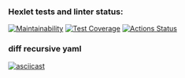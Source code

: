 ### Hexlet tests and linter status:
[![Maintainability](https://api.codeclimate.com/v1/badges/e5b9e61c09a7bd865e0d/maintainability)](https://codeclimate.com/github/Tvardick/php-project-lvl2/maintainability)
[![Test Coverage](https://api.codeclimate.com/v1/badges/e5b9e61c09a7bd865e0d/test_coverage)](https://codeclimate.com/github/Tvardick/php-project-lvl2/test_coverage)
[![Actions Status](https://github.com/Tvardick/php-project-lvl2/workflows/hexlet-check/badge.svg)](https://github.com/Tvardick/php-project-lvl2/actions)

### diff recursive yaml
[![asciicast](https://asciinema.org/a/ydncBRw1Ln45X03AgKop5Yp2X.svg)](https://asciinema.org/a/ydncBRw1Ln45X03AgKop5Yp2X)
